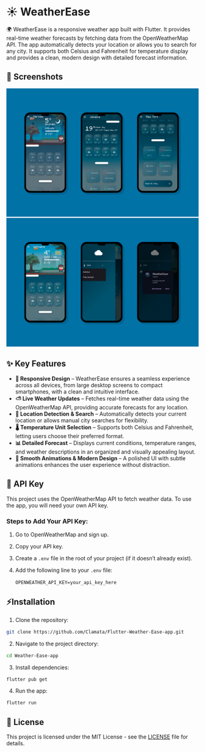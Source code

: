 


# ☀️ WeatherEase
🌍 WeatherEase is a responsive weather app built with Flutter. It provides real-time weather forecasts by fetching data from the OpenWeatherMap API. The app automatically detects your location or allows you to search for any city. It supports both Celsius and Fahrenheit for temperature display and provides a clean, modern design with detailed forecast information.

## 📸 Screenshots

<img src="showcase1.jpg" alt="screenshot1">  
<img src="showcase2.jpg" alt="screenshot2">  

## ✨ Key Features

-   **📱 Responsive Design** – WeatherEase ensures a seamless experience across all devices, from large desktop screens to compact smartphones, with a clean and intuitive interface.
-   **⛅ Live Weather Updates** – Fetches real-time weather data using the OpenWeatherMap API, providing accurate forecasts for any location.
-   **📍 Location Detection & Search** – Automatically detects your current location or allows manual city searches for flexibility.
-   **🌡️ Temperature Unit Selection** – Supports both Celsius and Fahrenheit, letting users choose their preferred format.
-   **📊 Detailed Forecast** – Displays current conditions, temperature ranges, and weather descriptions in an organized and visually appealing layout.
-   **🎨 Smooth Animations & Modern Design** – A polished UI with subtle animations enhances the user experience without distraction.

## 🔑 API Key

This project uses the OpenWeatherMap API to fetch weather data. To use the app, you will need your own API key.

### Steps to Add Your API Key:

1. Go to OpenWeatherMap and sign up.
2. Copy your API key.
3. Create a `.env` file in the root of your project (if it doesn’t already exist).
4. Add the following line to your `.env` file:

   `OPENWEATHER_API_KEY=your_api_key_here`

## ⚡Installation

1. Clone the repository:

```bash 
git clone https://github.com/Clamata/Flutter-Weather-Ease-app.git
```  

2. Navigate to the project directory:
  ```bash 
cd Weather-Ease-app  
```  
3. Install dependencies:
  ```bash 
flutter pub get  
```  
4. Run the app:
  ```bash 
flutter run  
```  

## 📜 License

This project is licensed under the MIT License - see the [LICENSE](LICENSE) file for details.